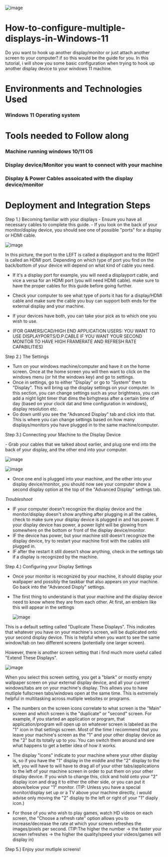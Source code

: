 ![image](https://github.com/xned1oox/How-to-configure-multiple-displays-in-Windows-11/assets/142749625/b7be22e4-35d4-420c-961d-b65f4126a153)


# How-to-configure-multiple-displays-in-Windows-11
Do you want to hook up another display/monitor or just attach another screen to your computer? if so this would be the guide for you. In this tutorial, i will show you some basic configuration when trying to hook up another display device to your windows 11 machine.


<h1>Environments and Technologies Used</h1>
<h3>Windows 11 Operating system</h3>

<h1>Tools needed to Follow along</h1>
<h3>Machine running windows 10/11 OS</h3>
<h3>Display device/Monitor you want to connect with your machine</h3>
<h3>Display & Power Cables assoicated with the display device/monitor</h3>

<h1>Deployment and Integration Steps</h1>
<p>
Step 1.) Becoming familiar with your displays
- Ensure you have all necessary cables to complete this guide.
- If you look on the back of your monitor/display device, you should see one of possible "ports" for a display or HDMI cable.
</p>

![image](https://github.com/xned1oox/How-to-configure-multiple-displays-in-Windows-11/assets/142749625/13fa7550-61a3-4349-9652-0207e6f06a55)


In this picture, the port to the LEFT is called a displayport and to the RIGHT is called an HDMI port. Depending on which type of port you find on the back/bottom of your device will depend on what kind of cable you need. 
- If it's a display port for example, you will need a displayport cable, and vice a versa for an HDMI port (you will need HDMI cable). make sure to have the proper cables for this guide before going further.
- Check your computer to see what type of ports it has for a display/HDMI cable and make sure the cable you buy can support both ends for the external display and your machine.
- If your devices have both, you can take your pick as to which one you wish to use.

- (FOR GAMERS/CAD/HIGH END APPLICATION USERS: YOU WANT TO USE DISPLAYPORTS/D.P.CABLE IF YOU WANT YOUR SECOND MONITOR TO HAVE HIGH FRAMERATE AND REFRESH RATE CAPABILITIES)

Step 2.) The Settings
- Turn on your windows machine/computer and have it on the home screen. Once at the home screen you will then want to click on the windows menu (or hit the windows key) and go to settings.
- Once in settings, go to either "Display" or go to "System" then to "Display". This will bring up the display settings on your computer. In this section, you can change settings such as your brightness, you can add a night light timer that dims the birhgtness after a certain time of day (based on your clock dat and time configuration in windows), display resolution etc.
- Go down until you see the "Advanced Display" tab and click into that. This is where you can change settings based on how many displays/monitors you have plugged in to the same machine/computer.

Step 3.) Connecting your Machine to the Display Device
<p>
- Grab your cables that we talked about earlier, and plug one end into the back of your display, and the other end into your computer.
</p>

![image](https://github.com/xned1oox/How-to-configure-multiple-displays-in-Windows-11/assets/142749625/10267380-acff-484f-acf2-94a98cb42415)

![image](https://github.com/xned1oox/How-to-configure-multiple-displays-in-Windows-11/assets/142749625/b89c6b31-78bf-4a8b-b720-d97a91f92dc7)

- Once one end is plugged into your machine, and the other into your display device/monitor, you should now see your computer show a second display option at the top of the "Advanced Display" settings tab.

*Troubleshoot*
- IF your computer doesn't recognize the display device and the monitor/display doesn't show anything after plugging in all the cables, check to make sure your display device is plugged in and has power. If your display device has power, a power light will be glowing from somewhere on the bottom or front of the display device/monitor.
- IF the device has power, but your machine still doesn't recognize the display device, try to restart your machine first with the cables still plugged in.
- IF after the restart it still doesn't show anything, check in the settings tab if a display is recognized by the machine.
   
Step 4.) Configuring your Display Settings
- Once your monitor is recognized by your machine, it should display your wallpaper and possibly the taskbar that also appears on your machine. Go back into the "Advanced Disply" settings.
- The first thing to understand is that your machine and the display device need to know where they are from each other. At first, an emblem like this will appear in the settings

  ![image](https://github.com/xned1oox/How-to-configure-multiple-displays-in-Windows-11/assets/142749625/e29b92ac-a302-4ecb-9e0e-5a6a8537efdf)

This is a default setting called "Duplicate These Displays". This indicates that whatever you have on your machine's screen, will be duplicated onto your second display device. This is helpful when you want to see the same window/tab on two different screens (potentially one larger screen).

However, there is another screen setting that i find much more useful called "Extend These Displays".

![image](https://github.com/xned1oox/How-to-configure-multiple-displays-in-Windows-11/assets/142749625/64fb76d4-2f84-426c-a603-9a50e6a190b0)

When you select this screen setting, you get a "blank" or mostly empty wallpaper screen on your external display device, and all your current windows/tabs are on your machine's display. This allows you to have mutliple fullscreen tabs/windows open at the same time. This is extremely helpful in multitasking across mutliple websites or programs.

- The numbers on the screen icons correlate to what screen is the "Main" screen and which screen is the "duplicate" or "second" screen. For example, if you started an application or program, that application/program will open up on whatever screen is labeled as the "1" icon in that settings screen. Most of the time I recommend that you leave your machine's screen as the "1" and your other display device as the "2" but its totally up to you. You can switch them around and see what happens to get a better idea of how it works.

- The display "icons" indicate to your machine where your other display is, so if you have the "1" display in the middle and the "2" display to the left, you will have to will have to drag all of your other tabs/applications to the left of your machine screen in order to put them on your other display device. If you wish to change this, click and hold onto your "2" display icon and drag it to either the other side, or you can put it above/below your "1" monitor. (TIP: Unless you have a special monitor/display set up or a TV above your machine directly, i would advise only moving the "2" display to the left or right of your "1" diaply icon.)

- For those of you who wish to play games, watch HD videos on each screen, the "Choose a refresh rate" option allows you to increase/decrease the rate at which your screen refreshes the images/pixels per second. (TIP:The higher the number -> the faster your screen refreshes -> the higher the quality/speed your videos/games will display in)

Step 5.) Enjoy your mutliple screens!







